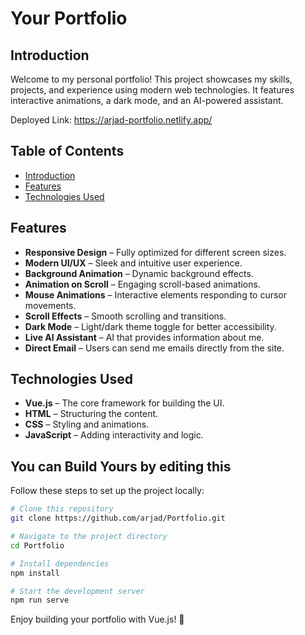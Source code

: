 # Your Portfolio

## Introduction

Welcome to my personal portfolio! This project showcases my skills, projects, and experience using modern web technologies. It features interactive animations, a dark mode, and an AI-powered assistant.

Deployed Link: 
https://arjad-portfolio.netlify.app/

## Table of Contents

- [Introduction](#introduction)
- [Features](#features)
- [Technologies Used](#technologies-used)

## Features

- **Responsive Design** – Fully optimized for different screen sizes.
- **Modern UI/UX** – Sleek and intuitive user experience.
- **Background Animation** – Dynamic background effects.
- **Animation on Scroll** – Engaging scroll-based animations.
- **Mouse Animations** – Interactive elements responding to cursor movements.
- **Scroll Effects** – Smooth scrolling and transitions.
- **Dark Mode** – Light/dark theme toggle for better accessibility.
- **Live AI Assistant** – AI that provides information about me.
- **Direct Email** – Users can send me emails directly from the site.

## Technologies Used

- **Vue.js** – The core framework for building the UI.
- **HTML** – Structuring the content.
- **CSS** – Styling and animations.
- **JavaScript** – Adding interactivity and logic.

## You can Build Yours by editing this

Follow these steps to set up the project locally:

```bash
# Clone this repository
git clone https://github.com/arjad/Portfolio.git

# Navigate to the project directory
cd Portfolio

# Install dependencies
npm install

# Start the development server
npm run serve
```



Enjoy building your portfolio with Vue.js! 🚀


